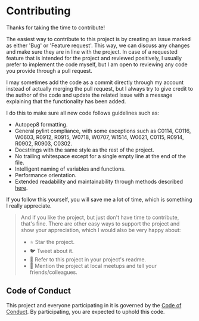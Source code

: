 # Contributing

Thanks for taking the time to contribute!

The easiest way to contribute to this project is by creating an issue marked as either 'Bug' or 'Feature request'. This way, we can discuss any changes and make sure they are in line with the project. In case of a requested feature that is intended for the project and reviewed positively, I usually prefer to implement the code myself, but I am open to reviewing any code you provide through a pull request.

I may sometimes add the code as a commit directly through my account instead of actually merging the pull request, but I always try to give credit to the author of the code and update the related issue with a message explaining that the functionality has been added.

I do this to make sure all new code follows guidelines such as:
- Autopep8 formatting.
- General pylint compliance, with some exceptions such as C0114, C0116, W0603, R0912, R0915, W0718, W0707, W1514, W0621, C0115, R0914, R0902, R0903, C0302.
- Docstrings with the same style as the rest of the project.
- No trailing whitespace except for a single empty line at the end of the file.
- Intelligent naming of variables and functions.
- Performance orientation.
- Extended readability and maintainability through methods described [here](https://gist.github.com/Julynx/dd500d8ae7e335c3c84684ede2293e1f).

If you follow this yourself, you will save me a lot of time, which is something I really appreciate.

> And if you like the project, but just don't have time to contribute, that's fine. There are other easy ways to support the project and show your appreciation, which I would also be very happy about:
> - ⭐ Star the project.
> - 🐦 Tweet about it.
> - 📖 Refer to this project in your project's readme.
> - 💬 Mention the project at local meetups and tell your friends/colleagues.


## Code of Conduct

This project and everyone participating in it is governed by the
[Code of Conduct](https://github.com/Julynx/string_grab/blob/main/CODE_OF_CONDUCT.md).
By participating, you are expected to uphold this code.
